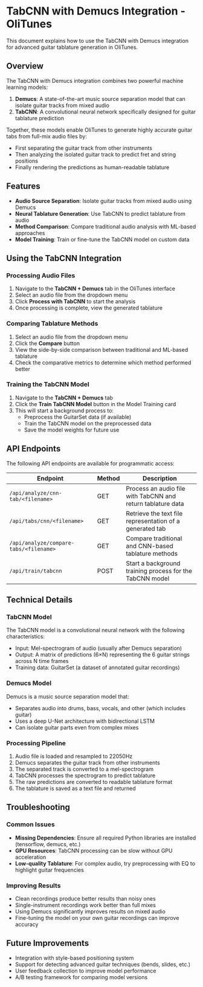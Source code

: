 # TabCNN with Demucs Integration - OliTunes

This document explains how to use the TabCNN with Demucs integration for advanced guitar tablature generation in OliTunes.

## Overview

The TabCNN with Demucs integration combines two powerful machine learning models:

1. **Demucs**: A state-of-the-art music source separation model that can isolate guitar tracks from mixed audio
2. **TabCNN**: A convolutional neural network specifically designed for guitar tablature prediction

Together, these models enable OliTunes to generate highly accurate guitar tabs from full-mix audio files by:
- First separating the guitar track from other instruments
- Then analyzing the isolated guitar track to predict fret and string positions
- Finally rendering the predictions as human-readable tablature

## Features

- **Audio Source Separation**: Isolate guitar tracks from mixed audio using Demucs
- **Neural Tablature Generation**: Use TabCNN to predict tablature from audio
- **Method Comparison**: Compare traditional audio analysis with ML-based approaches
- **Model Training**: Train or fine-tune the TabCNN model on custom data

## Using the TabCNN Integration

### Processing Audio Files

1. Navigate to the **TabCNN + Demucs** tab in the OliTunes interface
2. Select an audio file from the dropdown menu
3. Click **Process with TabCNN** to start the analysis
4. Once processing is complete, view the generated tablature

### Comparing Tablature Methods

1. Select an audio file from the dropdown menu
2. Click the **Compare** button
3. View the side-by-side comparison between traditional and ML-based tablature
4. Check the comparative metrics to determine which method performed better

### Training the TabCNN Model

1. Navigate to the **TabCNN + Demucs** tab
2. Click the **Train TabCNN Model** button in the Model Training card
3. This will start a background process to:
   - Preprocess the GuitarSet data (if available)
   - Train the TabCNN model on the preprocessed data
   - Save the model weights for future use

## API Endpoints

The following API endpoints are available for programmatic access:

| Endpoint | Method | Description |
|----------|--------|-------------|
| `/api/analyze/cnn-tab/<filename>` | GET | Process an audio file with TabCNN and return tablature data |
| `/api/tabs/cnn/<filename>` | GET | Retrieve the text file representation of a generated tab |
| `/api/analyze/compare-tabs/<filename>` | GET | Compare traditional and CNN-based tablature methods |
| `/api/train/tabcnn` | POST | Start a background training process for the TabCNN model |

## Technical Details

### TabCNN Model

The TabCNN model is a convolutional neural network with the following characteristics:
- Input: Mel-spectrogram of audio (usually after Demucs separation)
- Output: A matrix of predictions (6×N) representing the 6 guitar strings across N time frames
- Training data: GuitarSet (a dataset of annotated guitar recordings)

### Demucs Model

Demucs is a music source separation model that:
- Separates audio into drums, bass, vocals, and other (which includes guitar)
- Uses a deep U-Net architecture with bidirectional LSTM
- Can isolate guitar parts even from complex mixes

### Processing Pipeline

1. Audio file is loaded and resampled to 22050Hz
2. Demucs separates the guitar track from other instruments
3. The separated track is converted to a mel-spectrogram
4. TabCNN processes the spectrogram to predict tablature
5. The raw predictions are converted to readable tablature format
6. The tablature is saved as a text file and returned

## Troubleshooting

### Common Issues

- **Missing Dependencies**: Ensure all required Python libraries are installed (tensorflow, demucs, etc.)
- **GPU Resources**: TabCNN processing can be slow without GPU acceleration
- **Low-quality Tablature**: For complex audio, try preprocessing with EQ to highlight guitar frequencies

### Improving Results

- Clean recordings produce better results than noisy ones
- Single-instrument recordings work better than full mixes
- Using Demucs significantly improves results on mixed audio
- Fine-tuning the model on your own guitar recordings can improve accuracy

## Future Improvements

- Integration with style-based positioning system
- Support for detecting advanced guitar techniques (bends, slides, etc.)
- User feedback collection to improve model performance
- A/B testing framework for comparing model versions
